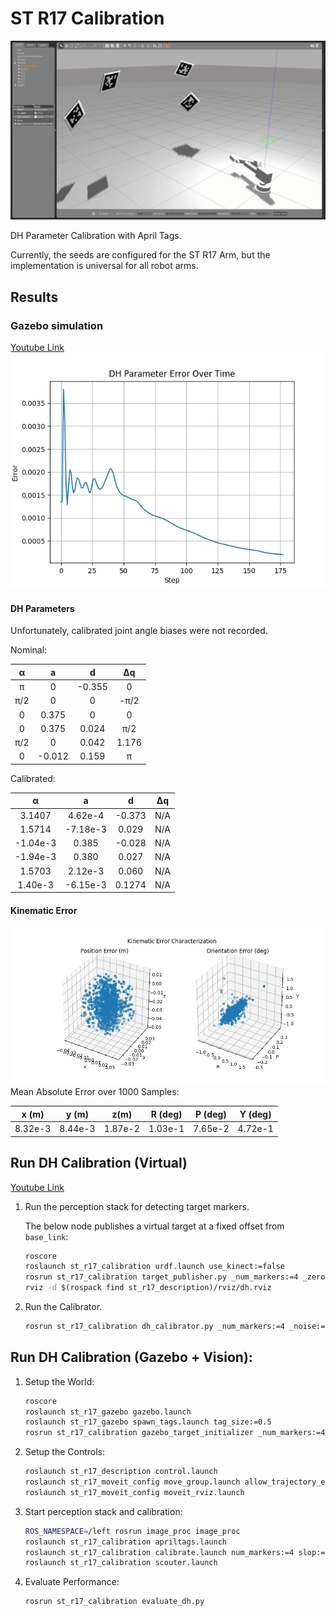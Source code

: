 # ST R17 Calibration

![Gazebo Sim](figs/sim.gif)

DH Parameter Calibration with April Tags.

Currently, the seeds are configured for the ST R17 Arm, but the implementation is universal for all robot arms.

## Results

### Gazebo simulation

[Youtube Link](https://youtu.be/T6hWMyOZmXE)
![gz\_dh\_err](figs/gz_dh_err.png)

#### DH Parameters

Unfortunately, calibrated joint angle biases were not recorded.

Nominal:

&alpha;  | a        |d         | &Delta;q |
:-------:|:--------:|:--------:|:--------:|
&pi;     | 0        | -0.355   | 0        |
&pi;/2   | 0        | 0        | -&pi;/2  |
0        | 0.375    | 0        | 0        |
0        | 0.375    | 0.024    | &pi;/2   |
&pi;/2   | 0        | 0.042    | 1.176    |
0        | -0.012   | 0.159    | &pi;     |

Calibrated:

&alpha;  | a        |d         | &Delta;q |
:-------:|:--------:|:--------:|:--------:|
3.1407   |4.62e-4   | -0.373   | N/A      |
1.5714   |-7.18e-3  | 0.029    | N/A      |
-1.04e-3 | 0.385    | -0.028   | N/A      |
-1.94e-3 | 0.380    | 0.027    | N/A      |
1.5703   | 2.12e-3  | 0.060    | N/A      |
1.40e-3  | -6.15e-3 | 0.1274   | N/A      |

#### Kinematic Error

![kin\_err.png](figs/kin_err.png)
Mean Absolute Error over 1000 Samples:

x (m)  | y (m) | z(m)  |R (deg)|P (deg)|Y (deg)|
:-----:|:-----:|:-----:|:-----:|:-----:|:-----:|
8.32e-3|8.44e-3|1.87e-2|1.03e-1|7.65e-2|4.72e-1|

## Run DH Calibration (Virtual)

[Youtube Link](https://www.youtube.com/watch?v=DozXbHvRHp8)

1. Run the perception stack for detecting target markers.

    The below node publishes a virtual target at a fixed offset from `base_link`:
    
    ```bash
    roscore
    roslaunch st_r17_calibration urdf.launch use_kinect:=false
    rosrun st_r17_calibration target_publisher.py _num_markers:=4 _zero:=false _rate:=100
    rviz -d $(rospack find st_r17_description)/rviz/dh.rviz
    ```

2. Run the Calibrator.
    ```bash
    rosrun st_r17_calibration dh_calibrator.py _num_markers:=4 _noise:=False
    ```

## Run DH Calibration (Gazebo + Vision):

1. Setup the World:

    ```bash
    roscore
    roslaunch st_r17_gazebo gazebo.launch
    roslaunch st_r17_gazebo spawn_tags.launch tag_size:=0.5
    rosrun st_r17_calibration gazebo_target_initializer _num_markers:=4 tag_size:=0.5 _min_Y:=-1.0 _max_Y:=1.0
    ```

2. Setup the Controls:

    ```bash
    roslaunch st_r17_description control.launch
    roslaunch st_r17_moveit_config move_group.launch allow_trajectory_execution:=true fake_execution:=false info:=true debug:=false
    roslaunch st_r17_moveit_config moveit_rviz.launch
    ```

3. Start perception stack and calibration:

    ```bash
    ROS_NAMESPACE=/left rosrun image_proc image_proc
    roslaunch st_r17_calibration apriltags.launch
    roslaunch st_r17_calibration calibrate.launch num_markers:=4 slop:=0.01
    roslaunch st_r17_calibration scouter.launch
    ```

4. Evaluate Performance:

    ```bash
    rosrun st_r17_calibration evaluate_dh.py
    ```
